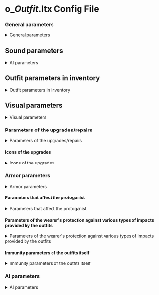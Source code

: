 # o_*Outfit*.ltx Config File

### General parameters

<details>
    <summary>General parameters</summary>

| Parameter Name | Parameter Description | Example value | Parameter Possible Values and their descriptions |
---|---|---|---|
| GroupControlSection |  | spawn_group |  |
| $spawn | the Outfit Directory in the Level Editor | "outfit\cs_light_novice_outfit" |  |
| cform | parameter for dynamic objects; necessary for correct creation of the skeleton model | skeleton | skeleton |
| discovery_dependency |  |  |  |
| class | engine outfit class | EQU_STLK |  |
| default_to_ruck | whether the weapon will be moved to the backpack instead of the slot when picked up | true | true (yes) - false (no) |
| sprint_allowed | Determines whether it is possible to run in this outfit | true | true (Yes) - false (No) |
| kind | The type of item to group into the appropriate section in the Item Spawner | o_light |  |
| cost | base price | 32340 |  |
| community | To which faction the suit belongs | csky |  |
| helmet_avaliable	 | Is a helmet available for this costume | true | true (Yes) - false (No) |
| backpack_avaliable | Is a backpack available for this suit | true | true (Yes) - false (No) |
| can_trade |  | true |  |

</details>

## Sound parameters

<details>
    <summary>AI parameters</summary>

| Parameter Name | Parameter Description | Example value | Parameter Possible Values and their descriptions |
---|---|---|---|
| snd_on_take |  | outfit |  |

</details>

## Outfit parameters in inventory

<details>
    <summary>Outfit parameters in inventory</summary>

| Parameter Name | Parameter Description | Example value | Parameter Possible Values and their descriptions |
---|---|---|---|
| full_icon_name | the icon of the protagonist in a full-suit | npc_icon_svoboda_light_outfit | Not used (used only in the SoC inventory) |
| full_scale_icon | Coordinates of the protagonist icon in full suit | 10, 11 | Not used (used only in the SoC inventory) |
| character_portrait | Portrait of the NPC or protagonist wearing the outfit | ui_inGame2_csky_1_2 |  |
| inv_grid_height | icon height | 3 | number of 50x50 pixels cells |
| inv_grid_width | icon width | 2 | number of 50x50 pixels cells |
| inv_grid_x | the coordinate of the upper left corner of the icon on a 50x50 pixel grid on the X axis | 116 | number of cells indented to the right |
| inv_grid_y | The coordinate of the upper left corner of the icon on a 50x50 pixel grid on the Y axis | 0 | number of cells indenting downward |
| inv_name | The name in the inventory | csky_light_novice_outfit_name |  |
| inv_name_short | short name in the inventory | csky_light_novice_outfit_name |  |
| inv_weight | the inventory weight | 5.48 | The number is given in kilograms |
| description | Description in inventory | csky_light_novice_outfit_description |  |
| slot | Inventory slot number | 6 |  |

</details>

## Visual parameters

<details>
    <summary>Visual parameters</summary>

| Parameter Name | Parameter Description | Example value | Parameter Possible Values and their descriptions |
---|---|---|---|
| player_hud_section |  | actor_hud_cs1 |  |
| visual |  | dynamics\outfit\cs_light_outfit |  |
| actor_visual |  | actors\stalker_nebo\stalker_nebo_1 |  |
| npc_visual |  | actors\stalker_nebo\stalker_nebo_1 |  |

</details>

### Parameters of the upgrades/repairs

<details>
    <summary>Parameters of the upgrades/repairs</summary>

| Parameter Name | Parameter Description | Example value | Parameter Possible Values and their descriptions |
---|---|---|---|
| upgrades |  | up_gr_firstab_sunrise_3, up_gr_seconab_sunrise_3, up_gr_thirdab_sunrise_3 |  |
| installed_upgrades | installed upgrades |  |  |
| upgrade_scheme | upgrade_scheme | up_scheme_sunrise_1 |  |
| repair_type | item type for repair tools | outfit |  |
| repair_part_bonus |  | 0.17 |  |

</details>

#### Icons of the upgrades

<details>
    <summary>Icons of the upgrades</summary>

| Parameter Name | Parameter Description | Example value | Parameter Possible Values and their descriptions |
---|---|---|---|
| upgr_icon_x | the X coordinate of the upper left corner of the icon in the repair window | 953 | Specified in pixels |
| upgr_icon_y | top-left corner coordinate of the icon in the Y axis repair window | 365 | Specified in pixels |
| upgr_icon_width | Width of the icon in the repair window | 309 | Specified in pixels |
| upgr_icon_height | icon height in the repair window | 142 | Specified in pixels |

</details>

### Armor parameters

<details>
    <summary>Armor parameters</summary>

| Parameter Name | Parameter Description | Example value | Parameter Possible Values and their descriptions |
---|---|---|---|
| artefact_count | Number of artifact cells initially available | 1 |  |
| immunities_sect | Costume Immunities Section | sect_light_novice_outfit_immunities |  |
| control_inertion_factor | inertia in the outfit | 1 |  |
| use1_functor |  | gameplay_disguise.menu_patch |  |
| use1_action_functor |  | gameplay_disguise.menu_patch_action |  |
| additional_inventory_weight | Maximum weight at which the protagonist can walk | 5 | Specified in kilograms |
| additional_inventory_weight2 | Additional carrying weight | 5 | Specified in kilograms |

</details>

#### Parameters that affect the protoganist

<details>
    <summary>Parameters that affect the protoganist</summary>

| Parameter Name | Parameter Description | Example value | Parameter Possible Values and their descriptions |
---|---|---|---|
| bones_koeff_protection | Parameter coefficients of the "persistence" of the protagonist's bones in the suit | actor_armor_cs1 |  |
| hit_fraction_actor | General protection | 0.75 |  |
| power_loss | Responsible for fatigue | 0.05 | Specified in percent |
| bleeding_restore_speed | Responsible for stopping bleeding |  | Specified in percent |
| health_restore_speed | Responsible for restoring health |  | Specified in percent |
| power_restore_speed | Responsible for restoring powers |  | Specified in percent |

</details>

#### Parameters of the wearer's protection against various types of impacts provided by the outfits

<details>
    <summary>Parameters of the wearer's protection against various types of impacts provided by the outfits</summary>

| Parameter Name | Parameter Description | Example value | Parameter Possible Values and their descriptions |
---|---|---|---|
| burn_protection | Protection against fire | 0.145 |  |
| shock_protection | Protection against electric shock | 0.96 |  |
| radiation_protection | Radiation protection | 0.0025 |  |
| chemical_burn_protection | Chemicals Protection  | 0.037 |  |
| telepatic_protection | Psi Protection | 0 |  |
| strike_protection | Strike protection | 0.045 |  |
| explosion_protection | Explosion/shrapnel protection | 0.24 |  |
| wound_protection | Protection from Wounds | 0.31 |  |
| fire_wound_protection | Protection from firearms | 0.25 |  |

</details>

#### Immunity parameters of the outfits itself

<details>
    <summary>Immunity parameters of the outfits itself</summary>

| Parameter Name | Parameter Description | Example value | Parameter Possible Values and their descriptions |
---|---|---|---|
| burn_immunity | Immunity to fire exposure | 0.25 |  |
| chemical_burn_immunity | Immunity to chemical exposure | 0.07 |  |
| explosion_immunity | Immunity to effects from explosions/shrapnel | 0.2 |  |
| fire_wound_immunity | Immunity to exposure from firearms | 0.075 |  |
| radiation_immunity | Immunity to exposure from radiation | 0.0 |  |
| shock_immunity | Immunity to exposure to electricity | 0.03 |  |
| strike_immunity | Immunity to impact from strikes | 0.0 |  |
| telepatic_immunity | Immunity to psi exposure | 0.0 |  |
| wound_immunity | Immunity to the effects of wounds | 0.122 |  |

</details>

### AI parameters

<details>
    <summary>AI parameters</summary>

| Parameter Name | Parameter Description | Example value | Parameter Possible Values and their descriptions |
---|---|---|---|
| ef_equipment_type | Preference for NPCs | 3 |  |

</details>